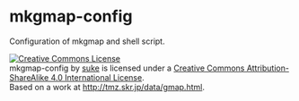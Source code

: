 # mkgmap-config
Configuration of mkgmap and shell script.


<a rel="license" href="http://creativecommons.org/licenses/by-sa/4.0/"><img alt="Creative Commons License" style="border-width:0" src="https://i.creativecommons.org/l/by-sa/4.0/88x31.png" /></a><br /><span xmlns:dct="http://purl.org/dc/terms/" property="dct:title">mkgmap-config</span> by <a xmlns:cc="http://creativecommons.org/ns#" href="https://github.com/suke-blog/mkgmap-config" property="cc:attributionName" rel="cc:attributionURL">suke</a> is licensed under a <a rel="license" href="http://creativecommons.org/licenses/by-sa/4.0/">Creative Commons Attribution-ShareAlike 4.0 International License</a>.<br />Based on a work at <a xmlns:dct="http://purl.org/dc/terms/" href="http://tmz.skr.jp/data/gmap.html" rel="dct:source">http://tmz.skr.jp/data/gmap.html</a>.

